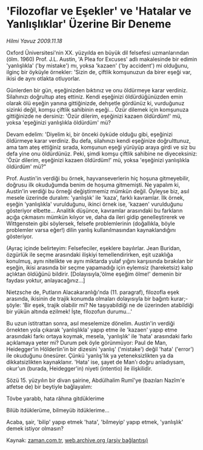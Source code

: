 # 'Filozoflar ve Eşekler' ve 'Hatalar ve Yanlışlıklar' Üzerine Bir Deneme

*Hilmi Yavuz 2009.11.18*

<tr><td class="metin" colspan="2" style="padding-top: 20px; padding-left: 5px; ">Oxford Üniversitesi'nin XX. yüzyılda en büyük dil felsefesi uzmanlarından (ölm. 1960) Prof. J.L. Austin, 'A Plea for Excuses' adlı makalesinde bir edimin 'yanlışlıkla' ('by mistake') mı, yoksa 'kazaen' ('by accident') mi olduğunu, ilginç bir öyküyle örnekler: 'Sizin de, çiftlik komşunuzun da birer eşeği var, ikisi de aynı otlakta otluyorlar.</td></tr><tr><td class="metin" colspan="2" style="padding-top: 20px; padding-left: 5px; "><p>Günlerden bir gün, eşeğinizden bıktınız ve onu öldürmeye karar verdiniz. Silahınızı doğrultup ateş ettiniz. Kendi eşeğinizi öldürdüğünüzden emin olarak ölü eşeğin yanına gittiğinizde, dehşetle gördünüz ki, vurduğunuz sizinki değil, komşu çiftlik sahibinin eşeği... Özür dilemek için komşunuza gittiğinizde ne dersiniz: 'Özür dilerim, eşeğinizi kazaen öldürdüm!' mü, yoksa 'eşeğinizi yanlışlıkla öldürdüm' mü? 
<p> Devam edelim: 'Diyelim ki, bir önceki öyküde olduğu gibi, eşeğinizi öldürmeye karar verdiniz. Bu defa, silahınızı kendi eşeğinize doğrulttunuz, ama tam ateş ettiğiniz sırada, komşunun eşeği yürüyüp araya girdi ve siz bu defa yine onu öldürdünüz. Peki, şimdi komşu çiftlik sahibine ne diyeceksiniz: 'Özür dilerim, eşeğinizi kazaen öldürdüm!' mü, yoksa 'eşeğinizi yanlışlıkla öldürdüm' mü?" 
<p> Prof. Austin'in verdiği bu örnek, hayvanseverlerin hiç hoşuna gitmeyebilir, doğrusu ilk okuduğumda benim de hoşuma gitmemişti. Ne yapalım ki, Austin'in verdiği bu örneği değiştirmemiz mümkün değil. Öyleyse biz, asıl mesele üzerinde duralım: 'yanlışlık' ile 'kaza', farklı kavramlar. İlk örnek, eşeğin 'yanlışlıkla' vurulduğunu, ikinci örnek ise, 'kazaen' vurulduğunu gösteriyor elbette... Analitik düşünce, kavramlar arasındaki bu farkların açığa çıkmasını mümkün kılıyor ve, daha da ileri gidip genelleştirerek ve Wittgenstein gibi söylersek, felsefe problemlerinin (doğallıkla, böyle problemler varsa eğer!) dilin yanlış kullanılmasından kaynaklandığını gösteriyor. 
<p> (Ayraç içinde belirteyim: Felsefeciler, eşeklere bayılırlar. Jean Buridan, özgürlük ile seçme arasındaki ilişkiyi temellendirirken, eşit uzaklığa konulmuş, aynı nitelikte ve aynı miktarda yulaf yığını karşısında bırakılan bir eşeğin, ikisi arasında bir seçme yapamadığı için eylemsiz (hareketsiz) kalıp açlıktan öldüğünü bildirir. [Dolayısıyla,'ölme eşeğim ölme!' demenin bir faydası yoktur, anlayacağınız...] 
<p> Nietzsche de, Putların Alacakaranlığı'nda (11. paragraf), filozofla eşek arasında, ikisinin de trajik konumda olmaları dolayısıyla bir bağıntı kurar;-şöyle: 'Bir eşek, trajik olabilir mi? Ne taşıyabildiği ne de üzerinden atabildiği bir yükün altında ezilmek! İşte, filozofun durumu...' 
<p> Bu uzun istitrattan sonra, asıl meselemize dönelim. Austin'in verdiği örnekten yola çıkarak 'yanlışlıkla' yapıp etme ile 'kazaen' yapıp etme arasındaki farkı ortaya koymak, mesela, 'yanlışlık' ile 'hata' arasındaki farkı açıklamaya yeter mi? Durum pek öyle görünmüyor: Paul de Man, Heidegger'in Hölderlin'in bir dizesini 'yanlış' ('mistake') değil 'hata' ('error') ile okuduğunu önesürer. Çünkü 'yanlış'lık ya yeteneksizlikten ya da dikkatsizlikten kaynaklanır. 'Hata' ise, şayet de Man'ı doğru anladıysam, okur'un (burada, Heidegger'in) niyeti (intentio) ile ilişkilidir. 
<p> Sözü 15. yüzyılın bir divan şairine, Abdülhalim Rumî'ye (bazıları Nazîm'e atfetse de) bir beytiyle bağlayalım: 
<p>Tövbe yarabb, hata râhına gitdüklerime 
<p>Bilüb itdüklerüme, bilmeyüb itdüklerime... 
<p> Acaba, şair, 'bilip' yapıp etmek 'hata', 'bilmeyip' yapıp etmek, 'yanlışlık' demek istiyor olmasın?<br/></p></p></p></p></p></p></p></p></p></p></td></tr>

Kaynak: [zaman.com.tr](http://zaman.com.tr/yazar.do?yazino=917084), [web.archive.org (arşiv bağlantısı)](http://web.archive.org/web/20091206180305/http://www.zaman.com.tr:80/yazar.do?yazino=917084)
